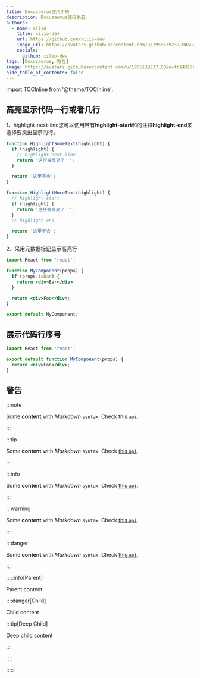 ```yaml
---
title: Docusaurus使用手册
description: Docusaurus使用手册.
authors:
  - name: xilio
    title: xilio-dev
    url: https://github.com/xilio-dev
    image_url: https://avatars.githubusercontent.com/u/195513923?…00&u=fb14317bf4a11585a689fa3e7c4c3a9417ff4d85&v=4
    socials:
      github: xilio-dev
tags: [Docusaurus, 教程]
image: https://avatars.githubusercontent.com/u/195513923?…00&u=fb14317bf4a11585a689fa3e7c4c3a9417ff4d85&v=4
hide_table_of_contents: false
---
```


import TOCInline from '@theme/TOCInline';

<TOCInline toc={toc} />

<!-- truncate -->
## 高亮显示代码一行或者几行
1、highlight-next-line您可以使用带有**highlight-start**和的注释**highlight-end**来选择要突出显示的行。

```js 
function HighlightSomeText(highlight) {
  if (highlight) {
    // highlight-next-line
    return '这行被高亮了！';
  }

  return '这里不会';
}

function HighlightMoreText(highlight) {
  // highlight-start
  if (highlight) {
    return '这块被高亮了！';
  }
  // highlight-end

  return '这里不会';
}
```
2、采用元数据标记显示高亮行
```jsx {1,4-6,11}
import React from 'react';

function MyComponent(props) {
  if (props.isBar) {
    return <div>Bar</div>;
  }

  return <div>Foo</div>;
}

export default MyComponent;
```
## 展示代码行序号
```jsx showLineNumbers=3
import React from 'react';

export default function MyComponent(props) {
  return <div>Foo</div>;
}
```

## 警告
:::note

Some **content** with _Markdown_ `syntax`. Check [this `api`](#).

:::

:::tip

Some **content** with _Markdown_ `syntax`. Check [this `api`](#).

:::

:::info

Some **content** with _Markdown_ `syntax`. Check [this `api`](#).

:::

:::warning

Some **content** with _Markdown_ `syntax`. Check [this `api`](#).

:::

:::danger

Some **content** with _Markdown_ `syntax`. Check [this `api`](#).

:::

:::::info[Parent]

Parent content

::::danger[Child]

Child content

:::tip[Deep Child]

Deep child content

:::

::::

:::::
